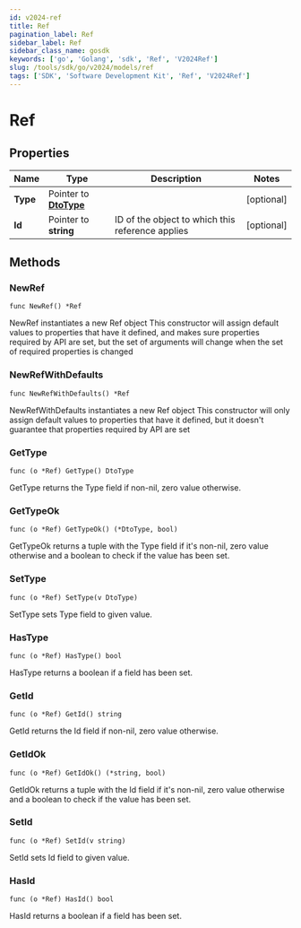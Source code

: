 ```yaml
---
id: v2024-ref
title: Ref
pagination_label: Ref
sidebar_label: Ref
sidebar_class_name: gosdk
keywords: ['go', 'Golang', 'sdk', 'Ref', 'V2024Ref']
slug: /tools/sdk/go/v2024/models/ref
tags: ['SDK', 'Software Development Kit', 'Ref', 'V2024Ref']
---
```


# Ref

## Properties

| Name | Type | Description | Notes |
| --- | --- | --- | --- |
| **Type** | Pointer to [**DtoType**](dto-type) |  | [optional] |
| **Id** | Pointer to **string** | ID of the object to which this reference applies | [optional] |

## Methods

### NewRef

`func NewRef() *Ref`

NewRef instantiates a new Ref object This constructor will assign default values to properties that have it defined, and makes sure properties required by API are set, but the set of arguments will change when the set of required properties is changed

### NewRefWithDefaults

`func NewRefWithDefaults() *Ref`

NewRefWithDefaults instantiates a new Ref object This constructor will only assign default values to properties that have it defined, but it doesn't guarantee that properties required by API are set

### GetType

`func (o *Ref) GetType() DtoType`

GetType returns the Type field if non-nil, zero value otherwise.

### GetTypeOk

`func (o *Ref) GetTypeOk() (*DtoType, bool)`

GetTypeOk returns a tuple with the Type field if it's non-nil, zero value otherwise and a boolean to check if the value has been set.

### SetType

`func (o *Ref) SetType(v DtoType)`

SetType sets Type field to given value.

### HasType

`func (o *Ref) HasType() bool`

HasType returns a boolean if a field has been set.

### GetId

`func (o *Ref) GetId() string`

GetId returns the Id field if non-nil, zero value otherwise.

### GetIdOk

`func (o *Ref) GetIdOk() (*string, bool)`

GetIdOk returns a tuple with the Id field if it's non-nil, zero value otherwise and a boolean to check if the value has been set.

### SetId

`func (o *Ref) SetId(v string)`

SetId sets Id field to given value.

### HasId

`func (o *Ref) HasId() bool`

HasId returns a boolean if a field has been set.
